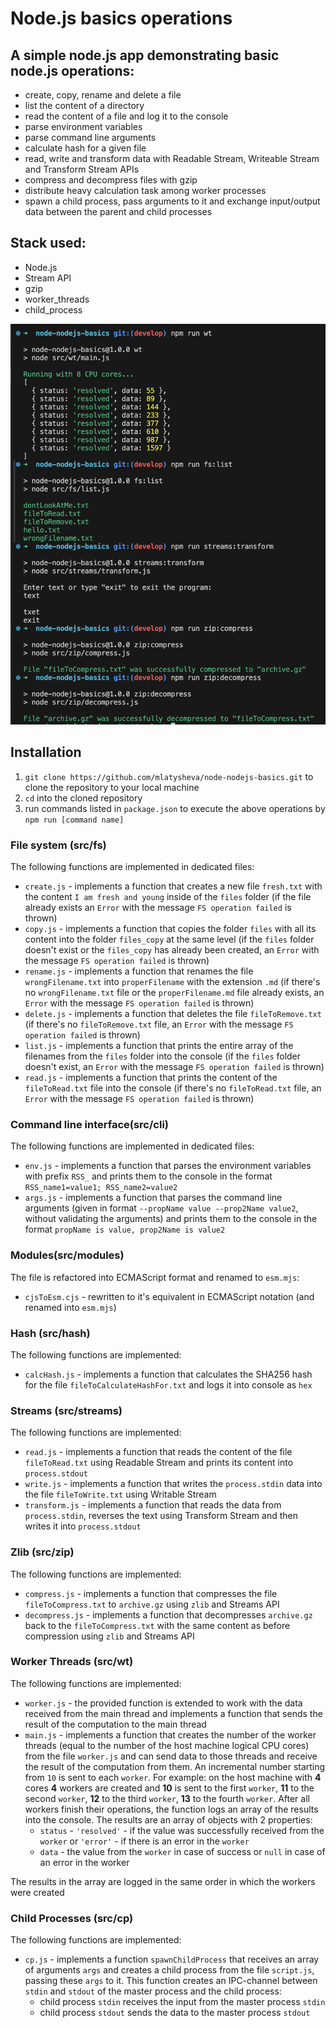 # Node.js basics operations

## A simple node.js app demonstrating basic node.js operations:
- create, copy, rename and delete a file
- list the content of a directory
- read the content of a file and log it to the console
- parse environment variables
- parse command line arguments
- calculate hash for a given file
- read, write and transform data with Readable Stream, Writeable Stream and Transform Stream APIs
- compress and decompress files with gzip
- distribute heavy calculation task among worker processes
- spawn a child process, pass arguments to it and exchange input/output data between the parent and child processes

## Stack used:
- Node.js
- Stream API
- gzip
- worker_threads
- child_process

![Running commands in cli](./screenshot_cli.png)

## Installation
1. `git clone https://github.com/mlatysheva/node-nodejs-basics.git` to clone the repository to your local machine
2. `cd` into the cloned repository
3. run commands listed in `package.json` to execute the above operations by `npm run [command name]`

### File system (src/fs)

The following functions are implemented in dedicated files:
- `create.js` - implements a function that creates a new file `fresh.txt` with the content `I am fresh and young` inside of the `files` folder (if the file already exists an `Error` with the message `FS operation failed` is thrown)
- `copy.js` - implements a function that copies the folder `files` with all its content into the folder `files_copy` at the same level (if the `files` folder doesn't exist or the `files_copy` has already been created, an `Error` with the message `FS operation failed` is thrown)
- `rename.js` - implements a function that renames the file `wrongFilename.txt` into `properFilename` with the extension `.md` (if there's no `wrongFilename.txt` file or the `properFilename.md` file already exists, an `Error` with the message `FS operation failed` is thrown)
- `delete.js` - implements a function that deletes the file `fileToRemove.txt` (if there's no `fileToRemove.txt` file, an `Error` with the message `FS operation failed` is thrown)
- `list.js` - implements a function that prints the entire array of the filenames from the `files` folder into the console (if the `files` folder doesn't exist, an `Error` with the message `FS operation failed` is thrown)
- `read.js` - implements a function that prints the content of the `fileToRead.txt` file into the console (if there's no  `fileToRead.txt` file, an `Error` with the message `FS operation failed` is thrown)

### Command line interface(src/cli)

The following functions are implemented in dedicated files:

- `env.js` - implements a function that parses the environment variables with prefix `RSS_` and prints them to the console in the format `RSS_name1=value1; RSS_name2=value2`
- `args.js` - implements a function that parses the command line arguments (given in format `--propName value --prop2Name value2`, without validating the arguments) and prints them to the console in the format `propName is value, prop2Name is value2`

### Modules(src/modules)

The file is refactored into ECMAScript format and renamed to `esm.mjs`:

- `cjsToEsm.cjs` - rewritten to it's equivalent in ECMAScript notation (and renamed into `esm.mjs`)

### Hash (src/hash)

The following functions are implemented:

- `calcHash.js` - implements a function that calculates the SHA256 hash for the file `fileToCalculateHashFor.txt` and logs it into console as `hex`

### Streams (src/streams)

The following functions are implemented:

- `read.js` - implements a function that reads the content of the file `fileToRead.txt` using Readable Stream and prints its content into `process.stdout`
- `write.js` - implements a function that writes the `process.stdin` data into the file `fileToWrite.txt` using Writable Stream
- `transform.js` - implements a function that reads the data from `process.stdin`, reverses the text using Transform Stream and then writes it into `process.stdout`

### Zlib (src/zip)

The following functions are implemented:

- `compress.js` - implements a function that compresses the file `fileToCompress.txt` to `archive.gz` using `zlib` and Streams API
- `decompress.js` - implements a function that decompresses `archive.gz` back to the `fileToCompress.txt` with the same content as before compression using `zlib` and Streams API

### Worker Threads (src/wt)

The following functions are implemented:

- `worker.js` - the provided function is extended to work with the data received from the main thread and implements a function that sends the result of the computation to the main thread
- `main.js` - implements a function that creates the number of the worker threads (equal to the number of the host machine logical CPU cores) from the file `worker.js` and can send data to those threads and receive the result of the computation from them. An incremental number starting from `10` is sent to each `worker`. For example: on the host machine with **4** cores **4** workers are created and **10** is sent to the first `worker`, **11** to the second `worker`, **12** to the third `worker`, **13** to the fourth `worker`. After all workers finish their operations, the function logs an array of the results into the console. The results are an array of objects with 2 properties:
    - `status` - `'resolved'` - if the value was successfully received from the  `worker` or `'error'` - if there is an error in the `worker`
    - `data` - the value from the `worker` in case of success or `null` in case of an error in the worker  

The results in the array are logged in the same order in which the workers were created

### Child Processes (src/cp)

The following functions are implemented: 

- `cp.js` - implements a function `spawnChildProcess` that receives an array of arguments `args` and creates a child process from the file `script.js`, passing these `args` to it. This function creates an IPC-channel between `stdin` and `stdout` of the master process and the child process:
    - child process `stdin` receives the input from the master process `stdin`
    - child process `stdout` sends the data to the master process `stdout`

